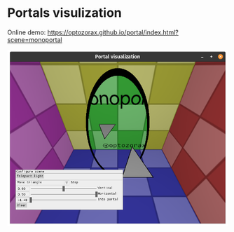 # Portals visulization

Online demo: https://optozorax.github.io/portal/index.html?scene=monoportal

![](img/monoportal.png)